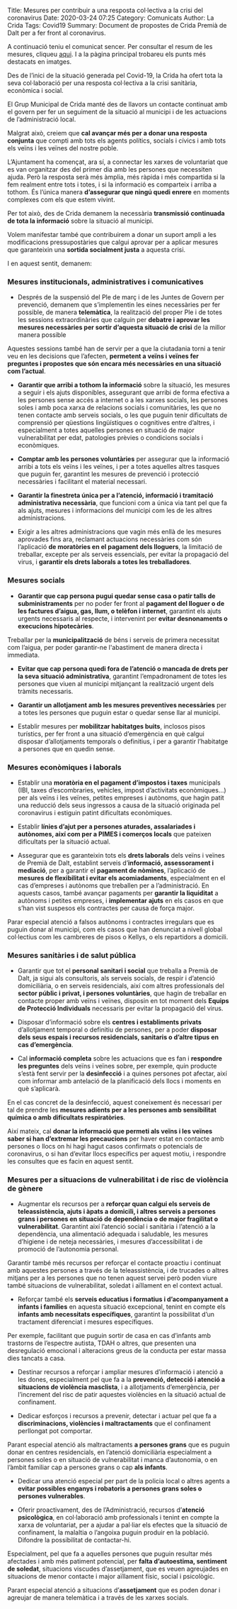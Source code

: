 Title: Mesures per contribuir a una resposta col·lectiva a la crisi del coronavirus
Date: 2020-03-24 07:25
Category: Comunicats
Author: La Crida
Tags: Covid19
Summary: Document de propostes de Crida Premià de Dalt per a fer front al coronavirus.

A continuació teniu el comunicat sencer. Per consultar el resum de les mesures, cliqueu [aqui](/resum-propostes-de-crida-premia-de-dalt-per-a-una-resposta-social-collectiva-a-la-crisi-del-coronavirus.html). I a la pàgina principal trobareu els punts més destacats en imatges.

Des de l’inici de la situació generada pel Covid-19, la Crida ha ofert tota la seva col·laboració per una resposta col·lectiva a la crisi sanitària, econòmica i social.

El Grup Municipal de Crida manté des de llavors un contacte continuat amb el govern per fer un seguiment de la situació al municipi i de les actuacions de l’administració local.

Malgrat això, creiem que **cal avançar més per a donar una resposta conjunta** que compti amb tots els agents polítics, socials i cívics i amb tots els veïns i les veïnes del nostre poble.

L’Ajuntament ha començat, ara sí, a connectar les xarxes de voluntariat que es van organitzar des del primer dia amb les persones que necessiten ajuda. Però la resposta serà més àmplia, més ràpida i més compartida si la fem realment entre tots i totes, i si la informació es comparteix i arriba a tothom. És l’única manera **d’assegurar que ningú quedi enrere** en moments complexes com els que estem vivint.

Per tot això, des de Crida demanem la necessària **transmissió continuada de tota la informació** sobre la situació al municipi.

Volem manifestar també que contribuirem a donar un suport ampli a les modificacions pressupostàries que calgui aprovar per a aplicar mesures que garanteixin una **sortida socialment justa** a aquesta crisi.

I en aquest sentit, demanem:

### Mesures institucionals, administratives i comunicatives

* Després de la suspensió del Ple de març i de les Juntes de Govern per prevenció, demanem que s’implementin les eines necessàries per fer possible, de manera **telemàtica**, la realització del proper Ple i de totes les sessions extraordinàries que calguin per **debatre i aprovar les mesures necessàries per sortir d’aquesta situació de crisi** de la millor manera possible

Aquestes sessions també han de servir per a que la ciutadania torni a tenir veu en les decisions que l’afecten, **permetent a veïns i veïnes fer preguntes i propostes que són encara més necessàries en una situació com l’actual**.

* **Garantir que arribi a tothom la informació** sobre la situació, les mesures a seguir i els ajuts disponibles, assegurant que arribi de forma efectiva a les persones sense accés a internet o a les xarxes socials, les persones soles i amb poca xarxa de relacions socials i comunitàries, les que no tenen contacte amb serveis socials, o les que puguin tenir dificultats de comprensió per qüestions lingüístiques o cognitives entre d’altres, i especialment a totes aquelles persones en situació de major vulnerabilitat per edat, patologies prèvies o condicions socials i econòmiques.

* **Comptar amb les persones voluntàries** per assegurar que la informació arribi a tots els veïns i les veïnes, i per a totes aquelles altres tasques que puguin fer, garantint les mesures de prevenció i protecció necessàries i facilitant el material necessari.

* **Garantir la finestreta única per a l’atenció, informació i tramitació administrativa necessària**, que funcioni com a única via tant pel que fa als ajuts, mesures i informacions del municipi com les de les altres administracions.

* Exigir a les altres administracions que vagin més enllà de les mesures aprovades fins ara, reclamant actuacions necessàries com són l’aplicació **de moratòries en el pagament dels lloguers**, la limitació de treballar, excepte per als serveis essencials, per evitar la propagació del virus, i **garantir els drets laborals a totes les treballadores**.

### Mesures socials

* **Garantir que cap persona pugui quedar sense casa o patir talls de subministraments** per no poder fer front al **pagament del lloguer o de les factures d’aigua, gas, llum, o telèfon i internet**, garantint els ajuts urgents necessaris al respecte, i intervenint per **evitar desnonaments o execucions hipotecàries**.

Treballar per la **municipalització** de béns i serveis de primera necessitat com l’aigua, per poder garantir-ne l'abastiment de manera directa i immediata.

* **Evitar que cap persona quedi fora de l’atenció o mancada de drets per la seva situació administrativa**, garantint l’empadronament de totes les persones que viuen al municipi mitjançant la realització urgent dels tràmits necessaris.

* **Garantir un allotjament amb les mesures preventives necessàries** per a totes les persones que puguin estar o quedar sense llar al municipi.

* Establir mesures per **mobilitzar habitatges buits**, inclosos pisos turístics, per fer front a una situació d’emergència en què calgui disposar d’allotjaments temporals o definitius, i per a garantir l’habitatge a persones que en quedin sense.

### Mesures econòmiques i laborals

* Establir una **moratòria en el pagament d’impostos i taxes** municipals (IBI, taxes d’escombraries, vehicles, impost d’activitats econòmiques...) per als veïns i les veïnes, petites empreses i autònoms, que hagin patit una reducció dels seus ingressos a causa de la situació originada pel coronavirus i estiguin patint dificultats econòmiques.

* Establir **línies d’ajut per a persones aturades, assalariades i autònomes, així com per a PIMES i comerços locals** que pateixen dificultats per la situació actual.

* Assegurar que es garanteixin tots els **drets laborals** dels veïns i veïnes de Premià de Dalt, establint serveis d’**informació, assessorament i mediació**, per a garantir el **pagament de nòmines**, l’aplicació de **mesures de flexibilitat i evitar els acomiadaments**, especialment en el cas d’empreses i autònoms que treballen per a l’administració. En aquests casos, també avançar pagaments per **garantir la liquiditat** a autònoms i petites empreses, i **implementar ajuts** en els casos en que s’han vist suspesos els contractes per causa de força major.

Parar especial atenció a falsos autònoms i contractes irregulars que es puguin donar al municipi, com els casos que han denunciat a nivell global col·lectius com les cambreres de pisos o Kellys, o els repartidors a domicili.

### Mesures sanitàries i de salut pública

* Garantir que tot el **personal sanitari i social** que treballa a Premià de Dalt, ja sigui als consultoris, als serveis socials, de respir i d’atenció domiciliària, o en serveis residencials, així com altres professionals del **sector públic i privat, i persones voluntàries**, que hagin de treballar en contacte proper amb veïns i veïnes, disposin en tot moment dels **Equips de Protecció Individuals** necessaris per evitar la propagació del virus.

* Disposar d’informació sobre els **centres i establiments privats** d’allotjament temporal o definitiu de persones, per a poder **disposar dels seus espais i recursos residencials, sanitaris o d’altre tipus en cas d’emergència**.

* Cal **informació completa** sobre les actuacions que es fan i **respondre les preguntes** dels veïns i veïnes sobre, per exemple, quin producte s’està fent servir per la **desinfecció** i a quines persones pot afectar, així com informar amb antelació de la planificació dels llocs i moments en què s’aplicarà.

En el cas concret de la desinfecció, aquest coneixement és necessari per tal de prendre les **mesures adients per a les persones amb sensibilitat química o amb dificultats respiratòries**.

Així mateix, cal **donar la informació que permeti als veïns i les veïnes saber si han d’extremar les precaucions** per haver estat en contacte amb persones o llocs on hi hagi hagut casos confirmats o potencials de coronavirus, o si han d’evitar llocs específics per aquest motiu, i respondre les consultes que es facin en aquest sentit.

### Mesures per a situacions de vulnerabilitat i de risc de violència de gènere

* Augmentar els recursos per a **reforçar quan calgui els serveis de teleassistència, ajuts i àpats a domicili, i altres serveis a persones grans i persones en situació de dependència o de major fragilitat o vulnerabilitat**. Garantint així l’atenció social i sanitària i l’atenció a la dependència, una alimentació adequada i saludable, les mesures d’higiene i de neteja necessàries, i mesures d’accessibilitat i de promoció de l’autonomia personal.

Garantir també més recursos per reforçar el contacte proactiu i continuat amb aquestes persones a través de la teleassistència, i de trucades o altres mitjans per a les persones que no tenen aquest servei però poden viure també situacions de vulnerabilitat, soledat i aïllament en el context actual.

* Reforçar també els **serveis educatius i formatius i d’acompanyament a infants i famílies** en aquesta situació excepcional, tenint en compte els **infants amb necessitats específiques**, garantint la possibilitat d’un tractament diferenciat i mesures específiques.

Per exemple, facilitant que puguin sortir de casa en cas d’infants amb trastorns de l’espectre autista, TDAH o altres, que presenten una desregulació emocional i alteracions greus de la conducta per estar massa dies tancats a casa.

* Destinar recursos a reforçar i ampliar mesures d’informació i atenció a les dones, especialment pel que fa a la **prevenció, detecció i atenció a situacions de violència masclista**, i a allotjaments d’emergència, per l’increment del risc de patir aquestes violències en la situació actual de confinament.

* Dedicar esforços i recursos a prevenir, detectar i actuar pel que fa a **discriminacions, violències i maltractaments** que el confinament perllongat pot comportar.

Parant especial atenció als maltractaments **a persones grans** que es puguin donar en centres residencials, en l’atenció domiciliària especialment a persones soles o en situació de vulnerabilitat i manca d’autonomia, o en l’àmbit familiar cap a persones grans o cap **als infants**.

* Dedicar una atenció especial per part de la policia local o altres agents a **evitar possibles enganys i robatoris a persones grans soles o persones vulnerables**.

* Oferir proactivament, des de l’Administració, recursos d’**atenció psicològica**, en col·laboració amb professionals i tenint en compte la xarxa de voluntariat, per a ajudar a pal·liar els efectes que la situació de confinament, la malaltia o l’angoixa puguin produir en la població. Difondre la possibilitat de contactar-hi.

Especialment, pel que fa a aquelles persones que puguin resultar més afectades i amb més patiment potencial, per **falta d’autoestima, sentiment de soledat**, situacions viscudes d’assetjament, que es veuen agreujades en situacions de menor contacte i major aïllament físic, social i psicològic.

Parant especial atenció a situacions d’**assetjament** que es poden donar i agreujar de manera telemàtica i a través de les xarxes socials.
